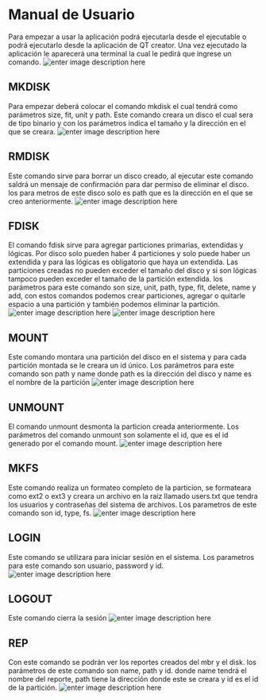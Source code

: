 ﻿# Manual de Usuario
Para empezar a usar la aplicación podrá ejecutarla desde el ejecutable o podrá ejecutarlo desde la aplicación de QT creator.
 Una vez ejecutado la aplicación le aparecerá una terminal la cual le pedirá que ingrese un comando.
 ![enter image description here](https://i.ibb.co/q039GpV/1.jpg)

 ## MKDISK
Para empezar deberá colocar el comando mkdisk el cual tendrá como parámetros size, fit, unit y path. Este comando creara un disco el cual sera de tipo binario y con los parámetros indica el tamaño y la dirección en el que se creara.
![enter image description here](https://i.ibb.co/K5w6wXk/2.jpg)

 ## RMDISK
 Este comando sirve para borrar un disco creado, al ejecutar este comando saldrá un mensaje de confirmación para dar permiso de eliminar el disco. los para metros de este disco solo es path que es la dirección en el que se creo anteriormente. 
 ![enter image description here](https://i.ibb.co/LQFy65s/3.jpg)
 ## FDISK
 El comando fdisk sirve para agregar particiones primarias, extendidas y lógicas. Por disco solo pueden haber 4 particiones y solo puede haber un extendida y para las lógicas es obligatorio que haya un extendida. Las particiones creadas no pueden exceder el tamaño del disco y si son lógicas tampoco pueden exceder el tamaño de la partición extendida. los parámetros para este comando son size, unit, path, type, fit, delete, name y add, con estos comandos podemos crear particiones, agregar o quitarle espacio a una partición y también podemos eliminar la partición.
 ![enter image description here](https://i.ibb.co/4FkJmDf/4.jpg)
![enter image description here](https://i.ibb.co/PhN9N7x/5.jpg)
 ## MOUNT
 Este comando montara una partición del disco en el sistema y para cada partición montada se le creara un id único. Los parámetros para este comando son path y name donde path es la dirección del disco y name es el nombre de la partición
![enter image description here](https://i.ibb.co/7GkKsk0/6.jpg) 

 ## UNMOUNT
 El comando unmount desmonta la particion creada anteriormente. Los parámetros del comando unmount son solamente el id, que es el id generado por el comando mount.
 ![enter image description here](https://i.ibb.co/BP6D2t6/7.jpg)
 
 ## MKFS
 Este comando realiza un formateo completo de la particion, se formateara como ext2 o ext3 y creara un archivo en la raiz llamado users.txt que tendra los usuarios y contraseñas del sistema de archivos. Los parametros de este comando son id, type, fs.
![enter image description here](https://i.ibb.co/R76hgGJ/8.jpg)

 ## LOGIN
 Este comando se utilizara para iniciar sesión en el sistema.
 Los parametros para este comando son usuario, password      	y id.
 ![enter image description here](https://i.ibb.co/TrJZS5b/9.jpg)

  ## LOGOUT
  Este comando cierra la sesión
  ![enter image description here](https://i.ibb.co/sFrNPgh/10.jpg)
  
   ## REP
   Con este comando se podrán ver los reportes creados   del mbr y el disk. los parámetros de este comando son name, path y id. donde name tendrá el nombre del reporte, path tiene la dirección donde este se creara y id es el id de la partición.
   ![enter image description here](https://i.ibb.co/7yCPX43/11.jpg)
   
